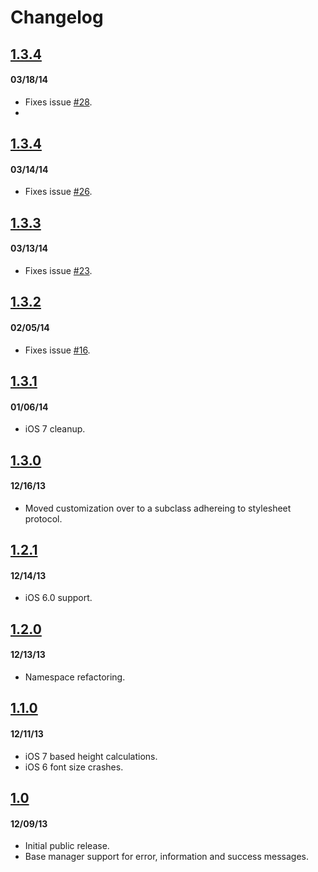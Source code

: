 # Changelog

## <a href="https://github.com/terryworona/TWMessageBarManager/tree/v1.3.4">1.3.4</a>
#### 03/18/14
- Fixes issue <a href="https://github.com/terryworona/TWMessageBarManager/pull/28">#28</a>.
- 
## <a href="https://github.com/terryworona/TWMessageBarManager/tree/v1.3.4">1.3.4</a>
#### 03/14/14
- Fixes issue <a href="https://github.com/terryworona/TWMessageBarManager/pull/26">#26</a>.

## <a href="https://github.com/terryworona/TWMessageBarManager/tree/v1.3.3">1.3.3</a>
#### 03/13/14
- Fixes issue <a href="https://github.com/terryworona/TWMessageBarManager/pull/23">#23</a>.

## <a href="https://github.com/terryworona/TWMessageBarManager/tree/v1.3.2">1.3.2</a>
#### 02/05/14
- Fixes issue <a href="https://github.com/terryworona/TWMessageBarManager/pull/16">#16</a>.

## <a href="https://github.com/terryworona/TWMessageBarManager/tree/v1.3.1">1.3.1</a>
#### 01/06/14
- iOS 7 cleanup.

## <a href="https://github.com/terryworona/TWMessageBarManager/tree/v1.3.0">1.3.0</a>
#### 12/16/13
- Moved customization over to a subclass adhereing to stylesheet protocol.

## <a href="https://github.com/terryworona/TWMessageBarManager/tree/v1.2.1">1.2.1</a>
#### 12/14/13
- iOS 6.0 support.

## <a href="https://github.com/terryworona/TWMessageBarManager/tree/v1.2.0">1.2.0</a>
#### 12/13/13
- Namespace refactoring. 

## <a href="https://github.com/terryworona/TWMessageBarManager/tree/v1.1.0">1.1.0</a>
#### 12/11/13
- iOS 7 based height calculations.
- iOS 6 font size crashes.

## <a href="https://github.com/terryworona/TWMessageBarManager/tree/v1.0">1.0</a>
#### 12/09/13
- Initial public release.
- Base manager support for error, information and success messages.